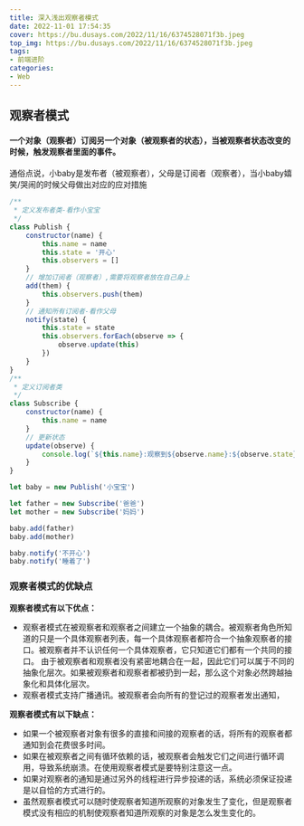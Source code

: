 ```yaml
---
title: 深入浅出观察者模式
date: 2022-11-01 17:54:35
cover: https://bu.dusays.com/2022/11/16/6374528071f3b.jpeg
top_img: https://bu.dusays.com/2022/11/16/6374528071f3b.jpeg
tags:
- 前端进阶
categories:
- Web
---
```


## 观察者模式

#### 一个对象（观察者）订阅另一个对象（被观察者的状态），当被观察者状态改变的时候，触发观察者里面的事件。

通俗点说，小baby是发布者（被观察者），父母是订阅者（观察者），当小baby嬉笑/哭闹的时候父母做出对应的应对措施

```js
/**
 * 定义发布者类-看作小宝宝
 */
class Publish {
    constructor(name) {
        this.name = name
        this.state = '开心'
        this.observers = []
    }
    // 增加订阅者（观察者）,需要将观察者放在自己身上
    add(them) {
        this.observers.push(them)
    }
    // 通知所有订阅者-看作父母
    notify(state) {
        this.state = state
        this.observers.forEach(observe => {
            observe.update(this)
        })
    }
}
/**
 * 定义订阅者类
 */
class Subscribe {
    constructor(name) {
        this.name = name
    }
    // 更新状态
    update(observe) {
        console.log(`${this.name}:观察到${observe.name}:${observe.state}`);
    }
}

let baby = new Publish('小宝宝')

let father = new Subscribe('爸爸')
let mother = new Subscribe('妈妈')

baby.add(father)
baby.add(mother)

baby.notify('不开心')
baby.notify('睡着了')
```

### 观察者模式的优缺点

**观察者模式有以下优点：**

- 观察者模式在被观察者和观察者之间建立一个抽象的耦合。被观察者角色所知道的只是一个具体观察者列表，每一个具体观察者都符合一个抽象观察者的接口。被观察者并不认识任何一个具体观察者，它只知道它们都有一个共同的接口。
  由于被观察者和观察者没有紧密地耦合在一起，因此它们可以属于不同的抽象化层次。如果被观察者和观察者都被扔到一起，那么这个对象必然跨越抽象化和具体化层次。
- 观察者模式支持广播通讯。被观察者会向所有的登记过的观察者发出通知，

**观察者模式有以下缺点：**

- 如果一个被观察者对象有很多的直接和间接的观察者的话，将所有的观察者都通知到会花费很多时间。
- 如果在被观察者之间有循环依赖的话，被观察者会触发它们之间进行循环调用，导致系统崩溃。在使用观察者模式是要特别注意这一点。
- 如果对观察者的通知是通过另外的线程进行异步投递的话，系统必须保证投递是以自恰的方式进行的。
- 虽然观察者模式可以随时使观察者知道所观察的对象发生了变化，但是观察者模式没有相应的机制使观察者知道所观察的对象是怎么发生变化的。
